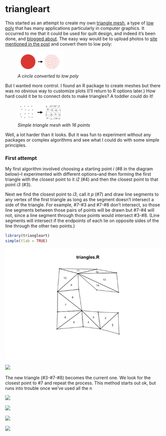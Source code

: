 
# triangleart

This started as an attempt to create my own [triangle
mesh](https://en.wikipedia.org/wiki/Triangle_mesh), a type of [low
poly](https://en.wikipedia.org/wiki/Low_poly) that has many applications
particularly in computer graphics. It occurred to me that it could be
used for quilt design, and indeed it’s been done, and [blogged
about](http://gefiltequilt.blogspot.com/2015/12/triangle-quilt-design-with-low-poly.html).
The easy way would be to upload photos to [site mentioned in the
post](https://snorpey.github.io/triangulation/) and convert them to low
poly:

<figure>
<img src="img/lowpolycircle.png" style="width:35.0%" alt="A circle converted to low poly" /><figcaption aria-hidden="true"><em>A circle converted to low poly</em></figcaption>
</figure>

But I wanted more control. I found an R package to create meshes but
there was no obvious way to customize plots (I’ll return to R options
later.) How hard could it be to connect dots to make triangles? A
toddler could do it!

<figure>
<img src="img/trianglemesh.png" style="width:35.0%" alt="Simple triangle mesh with 16 points" /><figcaption aria-hidden="true"><em>Simple triangle mesh with 16 points</em></figcaption>
</figure>

Well, a lot harder than it looks. But it was fun to experiment without
any packages or complex algorithms and see what I could do with some
simple principles.

### First attempt

My first algorithm involved choosing a starting point *i* (#8 in the
diagram below)–I experimented with different options–and then forming
the first triangle with the closest point to it *i2* (#4) and then the
closest point to that point *i3* (#3).

Next we find the closest point to *i3*, call it *p* (#7) and draw line
segments to any vertex of the first triangle as long as the segment
doesn’t intersect a side of the triangle. For example, #7-#3 and #7-#8
don’t intersect, so those line segments between those pairs of points
will be drawn but #7-#4 will not, since a line segment through those
points would intersect #3-#8. (Line segments will intersect if the
endpoints of each lie on opposite sides of the line through the other
two points.)

``` r
library(triangleart)
simple(tlab = TRUE)
```

![](README_files/figure-gfm/unnamed-chunk-1-1.png)<!-- -->

![](img/triangles-AA.png)

The new triangle (#3-#7-#8) becomes the current one. We look for the
closest point to #7 and repeat the process. This method starts out ok,
but runs into trouble once we’ve used all the n

![](img/triangles-A.png)

![](img/triangles-B.png)

![](img/triangles-C.png)

![](img/triangles-D.png)
